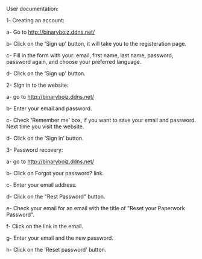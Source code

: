User documentation:

1- Creating an account:

  a- Go to http://binaryboiz.ddns.net/
  
  b- Click on the 'Sign up' button, it will take you to the registeration page.
  
  c- Fill in the form with your: email, first name, last name, password, password again, and choose your preferred language.
  
  d- Click on the 'Sign up' button.
  
  
2- Sign in to the website:

  a- go to http://binaryboiz.ddns.net/
  
  b- Enter your email and password.
  
  c- Check 'Remember me' box, if you want to save your email and password. Next time you visit the website.
  
  d- Click on the 'Sign in' button.
  
  
3- Password recovery:

  a- go to http://binaryboiz.ddns.net/
  
  b- Click on Forgot your password? link.
  
  c- Enter your email address.
  
  d- Click on the "Rest Password" button.
  
  e- Check your email for an email with the title of "Reset your Paperwork Password".
  
  f- Click on the link in the email.
  
  g- Enter your email and the new password.
  
  h- Click on the 'Reset password' button.
  
  

